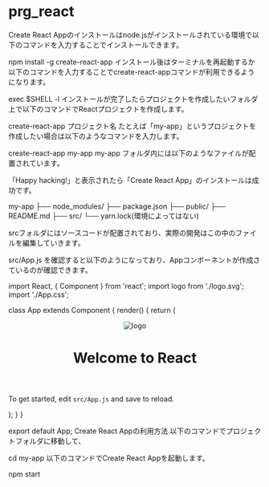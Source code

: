 # prg_react

Create React Appのインストールはnode.jsがインストールされている環境で以下のコマンドを入力することでインストールできます。

npm install -g create-react-app
インストール後はターミナルを再起動するか以下のコマンドを入力することでcreate-react-appコマンドが利用できるようになります。

exec $SHELL -l
インストールが完了したらプロジェクトを作成したいフォルダ上で以下のコマンドでReactプロジェクトを作成します。

create-react-app プロジェクト名
たとえば「my-app」というプロジェクトを作成したい場合は以下のようなコマンドを入力します。

create-react-app my-app
my-app フォルダ内には以下のようなファイルが配置されています。

「Happy hacking!」と表示されたら「Create React App」のインストールは成功です。

my-app
├── node_modules/
├── package.json
├── public/
├── README.md
├── src/
└── yarn.lock(環境によってはない)

srcフォルダにはソースコードが配置されており、実際の開発はこの中のファイルを編集していきます。

src/App.js を確認すると以下のようになっており、Appコンポーネントが作成さているのが確認できます。

import React, { Component } from 'react';
import logo from './logo.svg';
import './App.css';
 
class App extends Component {
  render() {
    return (
      <div classname="App">
        <header classname="App-header">
          <img src="{logo}" classname="App-logo" alt="logo">
          <h1 classname="App-title">Welcome to React</h1>
        </header>
        <p classname="App-intro">
          To get started, edit <code>src/App.js</code> and save to reload.
        </p>
      </div>
    );
  }
}
 
export default App;
Create React Appの利用方法
以下のコマンドでプロジェクトフォルダに移動して、

cd my-app
以下のコマンドでCreate React Appを起動します。

npm start
